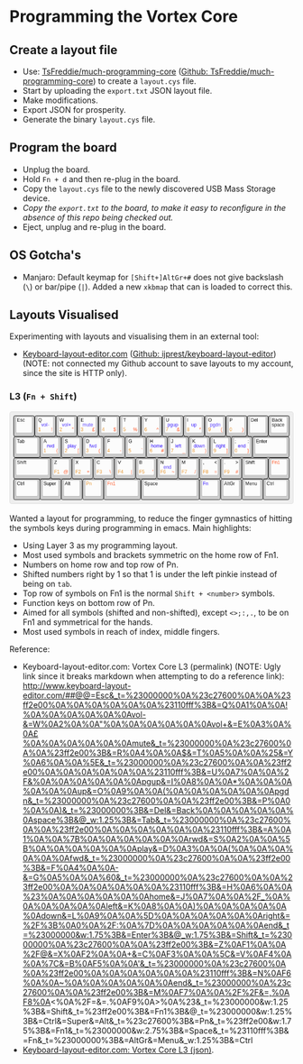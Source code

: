 Programming the Vortex Core
===========================

Create a layout file
--------------------

* Use: [TsFreddie/much-programming-core] ([Github:
  TsFreddie/much-programming-core]) to create a `layout.cys` file.
* Start by uploading the `export.txt` JSON layout file.
* Make modifications.
* Export JSON for prosperity.
* Generate the binary `layout.cys` file.

Program the board
-----------------

* Unplug the board.
* Hold `Fn + d` and then re-plug in the board.
* Copy the `layout.cys` file to the newly discovered USB Mass Storage device.
* _Copy the `export.txt` to the board, to make it easy to reconfigure in the
  absence of this repo being checked out._
* Eject, unplug and re-plug in the board.

OS Gotcha's
-----------

* Manjaro: Default keymap for `[Shift+]AltGr+#` does not give backslash (`\`)
  or bar/pipe (`|`). Added a new `xkbmap` that can is loaded to correct this.

Layouts Visualised
------------------

Experimenting with layouts and visualising them in an external tool:

* [Keyboard-layout-editor.com] ([Github: ijprest/keyboard-layout-editor])
  (NOTE: not connected my Github account to save layouts to my account, since
  the site is HTTP only).

### L3 (`Fn + Shift`)

![Keyboard-layout-editor.com: Vortex Core L3 (png)](l3/keyboard-layout.png)

Wanted a layout for programming, to reduce the finger gymnastics of hitting the
symbols keys during programming in emacs. Main highlights:

* Using Layer 3 as my programming layout.
* Most used symbols and brackets symmetric on the home row of Fn1.
* Numbers on home row and top row of Pn.
* Shifted numbers right by 1 so that 1 is under the left pinkie instead of
  being on `tab`.
* Top row of symbols on Fn1 is the normal `Shift + <number>` symbols.
* Function keys on bottom row of Pn.
* Aimed for all symbols (shifted and non-shifted), except `<>;:,.`, to be on
  Fn1 and symmetrical for the hands.
* Most used symbols in reach of index, middle fingers.

Reference:

* Keyboard-layout-editor.com: Vortex Core L3 (permalink) (NOTE: Ugly link since
  it breaks markdown when attempting to do a reference link): http://www.keyboard-layout-editor.com/##@@=Esc&_t=%23000000%0A%23c27600%0A%0A%23ff2e00%0A%0A%0A%0A%0A%0A%23110fff%3B&=Q%0A1%0A%0A!%0A%0A%0A%0A%0A%0Avol-&=W%0A2%0A%0A"%0A%0A%0A%0A%0A%0Avol+&=E%0A3%0A%0A£%0A%0A%0A%0A%0A%0Amute&_t=%23000000%0A%23c27600%0A%0A%23ff2e00%3B&=R%0A4%0A%0A$&=T%0A5%0A%0A%25&=Y%0A6%0A%0A%5E&_t=%23000000%0A%23c27600%0A%0A%23ff2e00%0A%0A%0A%0A%0A%0A%23110fff%3B&=U%0A7%0A%0A%2F&%0A%0A%0A%0A%0A%0Apgup&=I%0A8%0A%0A*%0A%0A%0A%0A%0A%0Aup&=O%0A9%0A%0A(%0A%0A%0A%0A%0A%0Apgdn&_t=%23000000%0A%23c27600%0A%0A%23ff2e00%3B&=P%0A0%0A%0A)&_t=%23000000%3B&=Del&=Back%0A%0A%0A%0A%0A%0Aspace%3B&@_w:1.25%3B&=Tab&_t=%23000000%0A%23c27600%0A%0A%23ff2e00%0A%0A%0A%0A%0A%0A%23110fff%3B&=A%0A1%0A%0A%7B%0A%0A%0A%0A%0A%0Arwd&=S%0A2%0A%0A%5B%0A%0A%0A%0A%0A%0Aplay&=D%0A3%0A%0A(%0A%0A%0A%0A%0A%0Afwd&_t=%23000000%0A%23c27600%0A%0A%23ff2e00%3B&=F%0A4%0A%0A-&=G%0A5%0A%0A%60&_t=%23000000%0A%23c27600%0A%0A%23ff2e00%0A%0A%0A%0A%0A%0A%23110fff%3B&=H%0A6%0A%0A%23%0A%0A%0A%0A%0A%0Ahome&=J%0A7%0A%0A%2F_%0A%0A%0A%0A%0A%0Aleft&=K%0A8%0A%0A)%0A%0A%0A%0A%0A%0Adown&=L%0A9%0A%0A%5D%0A%0A%0A%0A%0A%0Aright&=%2F%3B%0A0%0A%2F:%0A%7D%0A%0A%0A%0A%0A%0Aend&_t=%23000000&w:1.75%3B&=Enter%3B&@_w:1.75%3B&=Shift&_t=%23000000%0A%23c27600%0A%0A%23ff2e00%3B&=Z%0AF1%0A%0A%2F@&=X%0AF2%0A%0A+&=C%0AF3%0A%0A%5C&=V%0AF4%0A%0A%7C&=B%0AF5%0A%0A'&_t=%23000000%0A%23c27600%0A%0A%23ff2e00%0A%0A%0A%0A%0A%0A%23110fff%3B&=N%0AF6%0A%0A~%0A%0A%0A%0A%0A%0Aend&_t=%23000000%0A%23c27600%0A%0A%23ff2e00%3B&=M%0AF7%0A%0A%2F%2F&=,%0AF8%0A<%0A%2F=&=.%0AF9%0A>%0A%23&_t=%23000000&w:1.25%3B&=Shift&_t=%23ff2e00%3B&=Fn1%3B&@_t=%23000000&w:1.25%3B&=Ctrl&=Super&=Alt&_t=%23c27600%3B&=Pn&_t=%23ff2e00&w:1.75%3B&=Fn1&_t=%23000000&w:2.75%3B&=Space&_t=%23110fff%3B&=Fn&_t=%23000000%3B&=AltGr&=Menu&_w:1.25%3B&=Ctrl
* [Keyboard-layout-editor.com: Vortex Core L3 (json)].


[TsFreddie/much-programming-core]: https://tsfreddie.github.io/much-programming-core/
[Github: TsFreddie/much-programming-core]: https://github.com/TsFreddie/much-programming-core

[Github: ijprest/keyboard-layout-editor]: https://github.com/ijprest/keyboard-layout-editor
[Keyboard-layout-editor.com]: http://www.keyboard-layout-editor.com/#/
[Keyboard-layout-editor.com: Vortex Core L3 (json)]: l3/keyboard-layout.json
